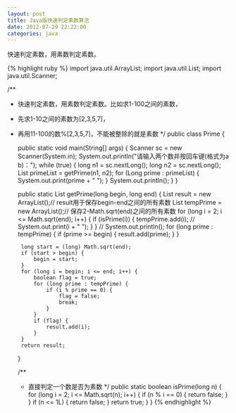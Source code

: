 ```yaml
---
layout: post
title: Java版快速判定素数算法
date: 2012-07-29 22:22:00
categories: java
---
```


快速判定素数，用素数判定素数。

{% highlight ruby %}
import java.util.ArrayList;
import java.util.List;
import java.util.Scanner;

/**
 * 快速判定素数，用素数判定素数。比如求1-100之间的素数，
 * 先求1-10之间的素数为[2,3,5,7]，
 * 再用11-100的数%[2,3,5,7]，不能被整除的就是素数
 */
public class Prime {

	public static void main(String[] args) {
		Scanner sc = new Scanner(System.in);
		System.out.println("请输入两个数并按回车键(格式为a b)：");
		while (true) {
			long n1 = sc.nextLong();
			long n2 = sc.nextLong();
			List<Long> primeList = getPrime(n1, n2);
			for (Long prime : primeList) {
				System.out.print(prime + " ");
			}
			System.out.println();
		}
	}

	public static List<Long> getPrime(long begin, long end) {
		List<Long> result = new ArrayList<Long>();// result用于保存begin-end之间的所有素数
		List<Long> tempPrime = new ArrayList<Long>();// 保存2-Math.sqrt(end)之间的所有素数
		for (long i = 2; i <= Math.sqrt(end); i++) {
			if (isPrime(i)) {
				tempPrime.add(i);
				// System.out.print(i + " ");
			}
		}
		// System.out.println();
		for (long prime : tempPrime) {
			if (prime >= begin) {
				result.add(prime);
			}
		}

		long start = (long) Math.sqrt(end);
		if (start > begin) {
			begin = start;
		}
		for (long i = begin; i <= end; i++) {
			boolean flag = true;
			for (long prime : tempPrime) {
				if (i % prime == 0) {
					flag = false;
					break;
				}
			}
			if (flag) {
				result.add(i);
			}
		}
		return result;
	}

	/**
	 * 直接判定一个数是否为素数
	 */
	public static boolean isPrime(long n) {
		for (long i = 2; i <= Math.sqrt(n); i++) {
			if (n % i == 0) {
				return false;
			}
		}
		if (n <= 1L) {
			return false;
		}
		return true;
	}
}
{% endhighlight %}
